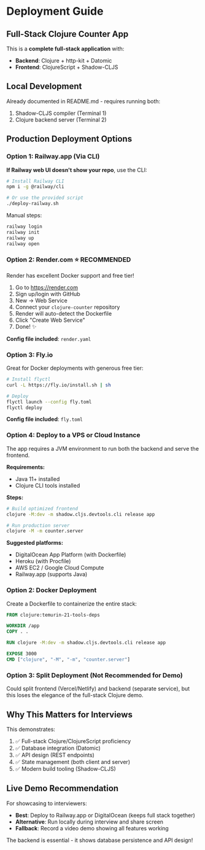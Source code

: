# Deployment Guide

## Full-Stack Clojure Counter App

This is a **complete full-stack application** with:

- **Backend**: Clojure + http-kit + Datomic
- **Frontend**: ClojureScript + Shadow-CLJS

## Local Development

Already documented in README.md - requires running both:

1. Shadow-CLJS compiler (Terminal 1)
2. Clojure backend server (Terminal 2)

## Production Deployment Options

### Option 1: Railway.app (Via CLI)

**If Railway web UI doesn't show your repo**, use the CLI:

```bash
# Install Railway CLI
npm i -g @railway/cli

# Or use the provided script
./deploy-railway.sh
```

Manual steps:
```bash
railway login
railway init
railway up
railway open
```

### Option 2: Render.com ⭐ RECOMMENDED

Render has excellent Docker support and free tier!

1. Go to https://render.com
2. Sign up/login with GitHub
3. New → Web Service
4. Connect your `clojure-counter` repository
5. Render will auto-detect the Dockerfile
6. Click "Create Web Service"
7. Done! ✨

**Config file included**: `render.yaml`

### Option 3: Fly.io

Great for Docker deployments with generous free tier:

```bash
# Install flyctl
curl -L https://fly.io/install.sh | sh

# Deploy
flyctl launch --config fly.toml
flyctl deploy
```

**Config file included**: `fly.toml`

### Option 4: Deploy to a VPS or Cloud Instance

The app requires a JVM environment to run both the backend and serve the frontend.

**Requirements:**

- Java 11+ installed
- Clojure CLI tools installed

**Steps:**

```bash
# Build optimized frontend
clojure -M:dev -m shadow.cljs.devtools.cli release app

# Run production server
clojure -M -m counter.server
```

**Suggested platforms:**

- DigitalOcean App Platform (with Dockerfile)
- Heroku (with Procfile)
- AWS EC2 / Google Cloud Compute
- Railway.app (supports Java)

### Option 2: Docker Deployment

Create a Dockerfile to containerize the entire stack:

```dockerfile
FROM clojure:temurin-21-tools-deps

WORKDIR /app
COPY . .

RUN clojure -M:dev -m shadow.cljs.devtools.cli release app

EXPOSE 3000
CMD ["clojure", "-M", "-m", "counter.server"]
```

### Option 3: Split Deployment (Not Recommended for Demo)

Could split frontend (Vercel/Netlify) and backend (separate service), but this loses the elegance of the full-stack Clojure demo.

## Why This Matters for Interviews

This demonstrates:

1. ✅ Full-stack Clojure/ClojureScript proficiency
2. ✅ Database integration (Datomic)
3. ✅ API design (REST endpoints)
4. ✅ State management (both client and server)
5. ✅ Modern build tooling (Shadow-CLJS)

## Live Demo Recommendation

For showcasing to interviewers:

- **Best**: Deploy to Railway.app or DigitalOcean (keeps full stack together)
- **Alternative**: Run locally during interview and share screen
- **Fallback**: Record a video demo showing all features working

The backend is essential - it shows database persistence and API design!
